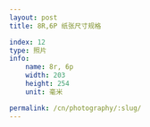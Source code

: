 ```yaml
---
layout: post
title: 8R,6P 纸张尺寸规格

index: 12
type: 照片
info:
    name: 8r, 6p
    width: 203
    height: 254
    unit: 毫米

permalink: /cn/photography/:slug/
---
```



